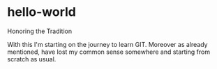 # hello-world
Honoring the Tradition

With this I'm starting on the journey to learn GIT. Moreover as already mentioned, have lost my common sense somewhere and starting from
scratch as usual.
